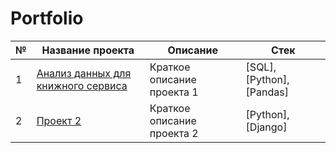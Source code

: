 # Portfolio

| № | Название проекта             | Описание                         | Стек                          |
|---|------------------------------|----------------------------------|-------------------------------|
| 1 | [Анализ данных для книжного сервиса](./path/to/file1.md) | Краткое описание проекта 1 | [SQL], [Python], [Pandas] |
| 2 | [Проект 2](./path/to/file2.md) | Краткое описание проекта 2 | [Python], [Django] |


